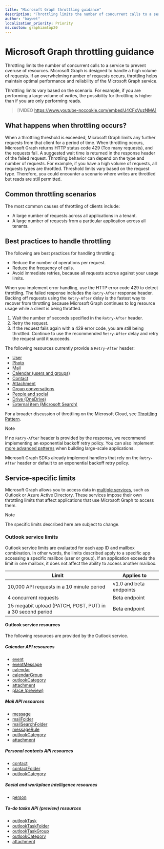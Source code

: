 ```yaml
---
title: "Microsoft Graph throttling guidance"
description: "Throttling limits the number of concurrent calls to a service to prevent overuse of resources. Microsoft Graph is designed to handle a high volume of requests. If an overwhelming number of requests occurs, throttling helps maintain optimal performance and reliability of the Microsoft Graph service."
author: "baywet"
localization_priority: Priority
ms.custom: graphiamtop20
---
```


# Microsoft Graph throttling guidance

Throttling limits the number of concurrent calls to a service to prevent overuse of resources. Microsoft Graph is designed to handle a high volume of requests. If an overwhelming number of requests occurs, throttling helps maintain optimal performance and reliability of the Microsoft Graph service.

Throttling limits vary based on the scenario. For example, if you are performing a large volume of writes, the possibility for throttling is higher than if you are only performing reads.

<!-- markdownlint-disable MD034 -->
> [!VIDEO https://www.youtube-nocookie.com/embed/J4CFxVuzNMA]
<!-- markdownlint-enable MD034 -->

<!-- markdownlint-disable MD026 -->
## What happens when throttling occurs?
<!-- markdownlint-enable MD026 -->

When a throttling threshold is exceeded, Microsoft Graph limits any further requests from that client for a period of time. When throttling occurs, Microsoft Graph returns HTTP status code 429 (Too many requests), and the requests fail. A suggested wait time is returned in the response header of the failed request. Throttling behavior can depend on the type and number of requests. For example, if you have a high volume of requests, all requests types are throttled. Threshold limits vary based on the request type. Therefore, you could encounter a scenario where writes are throttled but reads are still permitted.

## Common throttling scenarios

The most common causes of throttling of clients include:

- A large number of requests across all applications in a tenant.
- A large number of requests from a particular application across all tenants.

## Best practices to handle throttling

The following are best practices for handling throttling:

- Reduce the number of operations per request.
- Reduce the frequency of calls.
- Avoid immediate retries, because all requests accrue against your usage limits.

When you implement error handling, use the HTTP error code 429 to detect throttling. The failed response includes the `Retry-After` response header. Backing off requests using the `Retry-After` delay is the fastest way to recover from throttling because Microsoft Graph continues to log resource usage while a client is being throttled.

1. Wait the number of seconds specified in the `Retry-After` header.
2. Retry the request.
3. If the request fails again with a 429 error code, you are still being throttled. Continue to use the recommended `Retry-After` delay and retry the request until it succeeds.

The following resources currently provide a `Retry-After` header:

- [User](/graph/api/resources/user?view=graph-rest-1.0)
- [Photo](/graph/api/resources/profilephoto?view=graph-rest-1.0)
- [Mail](/graph/api/resources/message?view=graph-rest-1.0)
- [Calendar (users and groups)](/graph/api/resources/event?view=graph-rest-1.0)
- [Contact](/graph/api/resources/contact?view=graph-rest-1.0)
- [Attachment](/graph/api/resources/attachment?view=graph-rest-1.0)
- [Group conversations](/graph/api/resources/conversation?view=graph-rest-1.0)
- [People and social](/graph/api/resources/social-overview?view=graph-rest-beta)
- [Drive (OneDrive)](/graph/api/resources/drive?view=graph-rest-1.0)
- [External item (Microsoft Search)](/graph/api/resources/externalitem?view=graph-rest-beta)

For a broader discussion of throttling on the Microsoft Cloud, see [Throttling Pattern](https://docs.microsoft.com/azure/architecture/patterns/throttling).

> [!NOTE]
> If no `Retry-After` header is provided by the response, we recommend implementing an exponential backoff retry policy. You can also implement [more advanced patterns](https://docs.microsoft.com/azure/architecture/patterns/category/resiliency) when building large-scale applications.
>
> Microsoft Graph SDKs already implement handlers that rely on the `Retry-After` header or default to an exponential backoff retry policy.

## Service-specific limits

Microsoft Graph allows you to access data in [multiple services](overview-major-services.md), such as Outlook or Azure Active Directory. These services impose their own throttling limits that affect applications that use Microsoft Graph to access them.

> [!NOTE]
> The specific limits described here are subject to change.

### Outlook service limits

Outlook service limits are evaluated for each app ID and mailbox combination. In other words, the limits described apply to a specific app accessing a specific mailbox (user or group). If an application exceeds the limit in one mailbox, it does not affect the ability to access another mailbox.

| Limit                                                      | Applies to      |
|------------------------------------------------------------|-----------------|
| 10,000 API requests in a 10 minute period                  | v1.0 and beta endpoints |
| 4 concurrent requests                                      | Beta endpoint   |
| 15 megabit upload (PATCH, POST, PUT) in a 30 second period | Beta endpoint   |

#### Outlook service resources

The following resources are provided by the Outlook service.

##### Calendar API resources

- [event](/graph/api/resources/event)
- [eventMessage](/graph/api/resources/eventmessage)
- [calendar](/graph/api/resources/calendar)
- [calendarGroup](/graph/api/resources/calendargroup)
- [outlookCategory](/graph/api/resources/outlookcategory)
- [attachment](/graph/api/resources/attachment)
- [place (preview)](/graph/api/resources/place)

##### Mail API resources

- [message](/graph/api/resources/message)
- [mailFolder](/graph/api/resources/mailfolder)
- [mailSearchFolder](/graph/api/resources/mailsearchfolder)
- [messageRule](/graph/api/resources/messagerule)
- [outlookCategory](/graph/api/resources/outlookcategory)
- [attachment](/graph/api/resources/attachment)

##### Personal contacts API resources

- [contact](/graph/api/resources/contact)
- [contactFolder](/graph/api/resources/contactfolder)
- [outlookCategory](/graph/api/resources/outlookcategory)

##### Social and workplace intelligence resources

- [person](/graph/api/resources/person)

##### To-do tasks API (preview) resources

- [outlookTask](/graph/api/resources/outlooktask)
- [outlookTaskFolder](/graph/api/resources/outlooktaskfolder)
- [outlookTaskGroup](/graph/api/resources/outlooktaskgroup)
- [outlookCategory](/graph/api/resources/outlookcategory)
- [attachment](/graph/api/resources/attachment)
